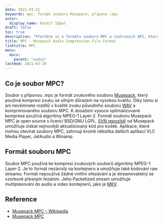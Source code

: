 ```yaml
---
date: 2021-03-21
keywords: mpc, formát souboru Musepack, přípona .mpc
autor:
  display_name: Kashif Iqbal
draft: false
toc: true
description: "Přečtěte si o formátu souboru MPC a rozhraních API, která mohou vytvářet a otevírat soubory MPC."
title: MPC - Musepack Audio Compression File Format
linktitle: MPC
menu:
  docs:
    parent: "audio"
lastmod: 2021-03-28
---
```


## Co je soubor MPC?

Soubor s příponou .mpc je formát zvukového souboru [Musepack](https://musepack.net/), který používá kompresi zvuku se silným důrazem na vysokou kvalitu. Díky tomu si ani nevšimnete rozdílů v kvalitě zvuku původního souboru [WAV](/cs/audio/wav/) a komprimovaného souboru MPC. K dosažení vysoce optimalizované komprese používá algoritmy MPEG-1 Layer-2. Formát souboru Musepack MPC je open source s licencí BSD/GNU LGPL. [SVN repozitář](http://svn.musepack.net/) od Musepack umožňuje získat nejnovější aktualizovaný kód pro kodek. Aplikace, které mohou otevírat soubory MPC, zahrnují kromě několika dalších aplikací VLC Media Player, JetAudio a Winamp.

## Formát souboru MPC

Soubor MPC používá ke kompresi zvukových souborů algoritmy MPEG-1 Layer-2. Je to formát nezávislý na kontejneru a umožňuje také kódování raw streamu. Formát nepoužívá žádné vnitřní ořezávání a je streamovatelný se vzorkově přesným řezáním. Jeho Packetized stream umožňuje multiplexování do audio a video kontejnerů, jako je [MKV](/cs/video/mkv/).

## Reference

* [Musepack MPC – Wikipedia](https://en.wikipedia.org/wiki/Musepack)
* [Musepack MPC](https://musepack.net/)

